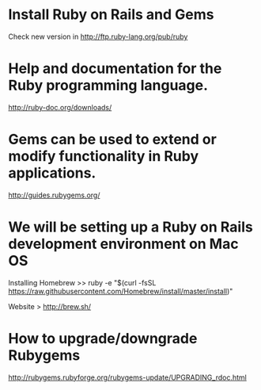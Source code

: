 # Install Ruby on Rails and Gems

  Check new version in http://ftp.ruby-lang.org/pub/ruby

# Help and documentation for the Ruby programming language.
  
  http://ruby-doc.org/downloads/

# Gems can be used to extend or modify functionality in Ruby applications. 

  http://guides.rubygems.org/

# We will be setting up a Ruby on Rails development environment on Mac OS

  Installing Homebrew >> ruby -e "$(curl -fsSL https://raw.githubusercontent.com/Homebrew/install/master/install)" 
  
  Website > http://brew.sh/
  
# How to upgrade/downgrade Rubygems
  http://rubygems.rubyforge.org/rubygems-update/UPGRADING_rdoc.html
